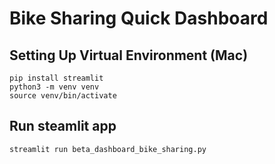 # Bike Sharing Quick Dashboard

## Setting Up Virtual Environment (Mac)
```
pip install streamlit
python3 -m venv venv
source venv/bin/activate
```

## Run steamlit app
```
streamlit run beta_dashboard_bike_sharing.py
```
